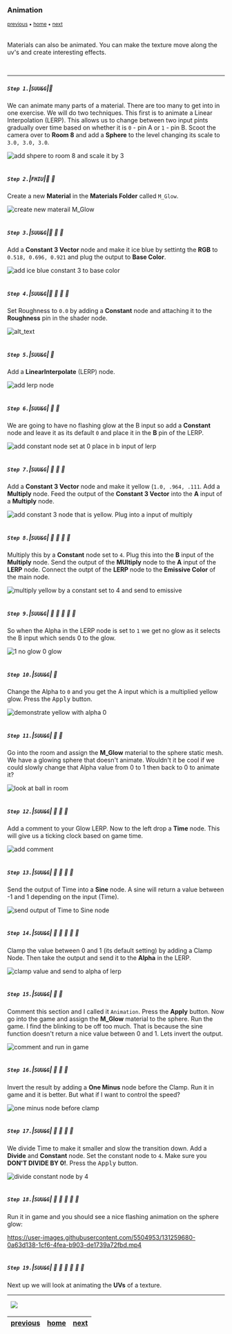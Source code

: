 <img src="https://via.placeholder.com/1000x4/45D7CA/45D7CA" alt="drawing" height="4px"/>

### Animation

<sub>[previous](../world-alignment/README.md#user-content-world-aligned-materials) • [home](../README.md#user-content-ue4-intro-to-materials) • [next](../anim-uv/README.md#user-content-animate-uvs)</sub>

<img src="https://via.placeholder.com/1000x4/45D7CA/45D7CA" alt="drawing" height="4px"/>

Materials can also be animated.  You can make the texture move along the uv's and create interesting effects.

<br>

---


##### `Step 1.`\|`SUU&G`|:small_blue_diamond:

We can animate many parts of a material.  There are too many to get into in one exercise. We will do two techniques.  This first is to animate a Linear Interpolation (LERP).  This allows us to change between two input pints gradually over time based on whether it is `0` - pin A or `1` - pin B. Scoot the camera over to **Room 8** and add a **Sphere** to the level changing its scale to `3.0, 3.0, 3.0`.

![add shpere to room 8 and scale it by 3](images/image_291.jpg)

<img src="https://via.placeholder.com/500x2/45D7CA/45D7CA" alt="drawing" height="2px" alt = ""/>

##### `Step 2.`\|`FHIU`|:small_blue_diamond: :small_blue_diamond: 

Create a new **Material** in the **Materials Folder** called `M_Glow`.

![create new materail M_Glow](images/image_292.jpg)

<img src="https://via.placeholder.com/500x2/45D7CA/45D7CA" alt="drawing" height="2px" alt = ""/>

##### `Step 3.`\|`SUU&G`|:small_blue_diamond: :small_blue_diamond: :small_blue_diamond:

Add a **Constant 3 Vector** node and make it ice blue by settintg the **RGB** to `0.518, 0.696, 0.921` and plug the output to **Base Color**.

![add ice blue constant 3 to base color](images/image_293.jpg)

<img src="https://via.placeholder.com/500x2/45D7CA/45D7CA" alt="drawing" height="2px" alt = ""/>

##### `Step 4.`\|`SUU&G`|:small_blue_diamond: :small_blue_diamond: :small_blue_diamond: :small_blue_diamond:

Set Roughness to `0.0` by adding a **Constant** node and attaching it to the **Roughness** pin in the shader node.

![alt_text](images/image_294.jpg)

<img src="https://via.placeholder.com/500x2/45D7CA/45D7CA" alt="drawing" height="2px" alt = ""/>

##### `Step 5.`\|`SUU&G`| :small_orange_diamond:

Add a **LinearInterpolate** (LERP) node.

![add lerp node](images/image_295.jpg)

<img src="https://via.placeholder.com/500x2/45D7CA/45D7CA" alt="drawing" height="2px" alt = ""/>

##### `Step 6.`\|`SUU&G`| :small_orange_diamond: :small_blue_diamond:

We are going to have no flashing glow at the B input so add a **Constant** node and leave it as its default `0` and place it in the **B** pin of the LERP.

![add constant node set at 0 place in b input of lerp](images/image_296.jpg)

<img src="https://via.placeholder.com/500x2/45D7CA/45D7CA" alt="drawing" height="2px" alt = ""/>

##### `Step 7.`\|`SUU&G`| :small_orange_diamond: :small_blue_diamond: :small_blue_diamond:

Add a **Constant 3 Vector** node and make it yellow (`1.0, .964, .111`.  Add a **Multiply** node.  Feed the output of the **Constant 3 Vector** into the **A** input of a **Multiply** node.

![add constant 3 node that is yellow.  Plug into a input of multiply](images/image_297.jpg)

<img src="https://via.placeholder.com/500x2/45D7CA/45D7CA" alt="drawing" height="2px" alt = ""/>

##### `Step 8.`\|`SUU&G`| :small_orange_diamond: :small_blue_diamond: :small_blue_diamond: :small_blue_diamond:

Multiply this by a **Constant** node set to `4`.  Plug this into the **B** input of the **Multiply** node.  Send the output of the **MUltiply** node to the **A** input of the **LERP** node.  Connect the outpt of the **LERP** node to the **Emissive Color** of the main node.

![multiply yellow by a constant set to 4 and send to emissive](images/image_298.jpg)

<img src="https://via.placeholder.com/500x2/45D7CA/45D7CA" alt="drawing" height="2px" alt = ""/>

##### `Step 9.`\|`SUU&G`| :small_orange_diamond: :small_blue_diamond: :small_blue_diamond: :small_blue_diamond: :small_blue_diamond:

So when the Alpha in the LERP node is set to `1` we get no glow as it selects the B input which sends 0 to the glow.

![1 no glow 0 glow](images/image_299.jpg)

<img src="https://via.placeholder.com/500x2/45D7CA/45D7CA" alt="drawing" height="2px" alt = ""/>

##### `Step 10.`\|`SUU&G`| :large_blue_diamond:

Change the Alpha to `0` and you get the A input which is a multiplied yellow glow. Press the <kbd>Apply</kbd> button.

![demonstrate yellow with alpha 0](images/image_300.jpg)

<img src="https://via.placeholder.com/500x2/45D7CA/45D7CA" alt="drawing" height="2px" alt = ""/>

##### `Step 11.`\|`SUU&G`| :large_blue_diamond: :small_blue_diamond: 

Go into the room and assign the **M_Glow** material to the sphere static mesh. We have a glowing sphere that doesn't animate. Wouldn't it be cool if we could slowly change that Alpha value from 0 to 1 then back to 0 to animate it?

![look at ball in room](images/image_301.jpg)

<img src="https://via.placeholder.com/500x2/45D7CA/45D7CA" alt="drawing" height="2px" alt = ""/>


##### `Step 12.`\|`SUU&G`| :large_blue_diamond: :small_blue_diamond: :small_blue_diamond: 

Add a comment to your Glow LERP.  Now to the left drop a **Time** node.  This will give us a ticking clock based on game time.

![add comment](images/image_302.jpg)

<img src="https://via.placeholder.com/500x2/45D7CA/45D7CA" alt="drawing" height="2px" alt = ""/>

##### `Step 13.`\|`SUU&G`| :large_blue_diamond: :small_blue_diamond: :small_blue_diamond:  :small_blue_diamond: 

Send the output of Time into a **Sine** node.  A sine will return a value between -1 and 1 depending on the input (Time).

![send output of Time to Sine node](images/image_303.jpg)

<img src="https://via.placeholder.com/500x2/45D7CA/45D7CA" alt="drawing" height="2px" alt = ""/>

##### `Step 14.`\|`SUU&G`| :large_blue_diamond: :small_blue_diamond: :small_blue_diamond: :small_blue_diamond:  :small_blue_diamond: 

Clamp the value between 0 and 1 (its default setting) by adding a Clamp Node. Then take the output and send it to the **Alpha** in the LERP.

![clamp value and send to alpha of lerp](images/image_304.jpg)

<img src="https://via.placeholder.com/500x2/45D7CA/45D7CA" alt="drawing" height="2px" alt = ""/>

##### `Step 15.`\|`SUU&G`| :large_blue_diamond: :small_orange_diamond: 
Comment this section and I called it `Animation`. Press the **Apply** button. Now go into the game and assign the **M_Glow** material to the sphere. Run the game. I find the blinking to be off too much.  That is because the sine function doesn't return a nice value between 0 and 1.  Lets invert the output.

![comment and run in game](images/image_305.jpg)

<img src="https://via.placeholder.com/500x2/45D7CA/45D7CA" alt="drawing" height="2px" alt = ""/>

##### `Step 16.`\|`SUU&G`| :large_blue_diamond: :small_orange_diamond:   :small_blue_diamond: 

Invert the result by adding a **One Minus** node before the Clamp.  Run it in game and it is better.  But what if I want to control the speed?

![one minus node before clamp](images/image_306.jpg)

<img src="https://via.placeholder.com/500x2/45D7CA/45D7CA" alt="drawing" height="2px" alt = ""/>

##### `Step 17.`\|`SUU&G`| :large_blue_diamond: :small_orange_diamond: :small_blue_diamond: :small_blue_diamond:

We divide Time to make it smaller and slow the transition down.  Add a **Divide** and **Constant** node. Set the constant node to `4`. Make sure you **DON'T DIVIDE BY 0!**.  Press the <kbd>Apply</kbd> button.

![divide constant node by 4](images/image_307.jpg)

<img src="https://via.placeholder.com/500x2/45D7CA/45D7CA" alt="drawing" height="2px" alt = ""/>

##### `Step 18.`\|`SUU&G`| :large_blue_diamond: :small_orange_diamond: :small_blue_diamond: :small_blue_diamond: :small_blue_diamond:

Run it in game and you should see a nice flashing animation on the sphere glow:

https://user-images.githubusercontent.com/5504953/131259680-0a63d138-1cf6-4fea-b903-de1739a72fbd.mp4

<img src="https://via.placeholder.com/500x2/45D7CA/45D7CA" alt="drawing" height="2px" alt = ""/>

##### `Step 19.`\|`SUU&G`| :large_blue_diamond: :small_orange_diamond: :small_blue_diamond: :small_blue_diamond: :small_blue_diamond: :small_blue_diamond:

Next up we will look at animating the **UVs** of a texture.


___


<img src="https://via.placeholder.com/1000x4/dba81a/dba81a" alt="drawing" height="4px" alt = ""/>

<img src="https://via.placeholder.com/1000x100/45D7CA/000000/?text=Next Up - Animate UVs">

<img src="https://via.placeholder.com/1000x4/dba81a/dba81a" alt="drawing" height="4px" alt = ""/>

| [previous](../world-alignment/README.md#user-content-world-aligned-materials)| [home](../README.md#user-content-ue4-intro-to-materials) | [next](../anim-uv/README.md#user-content-animate-uvs)|
|---|---|---|

